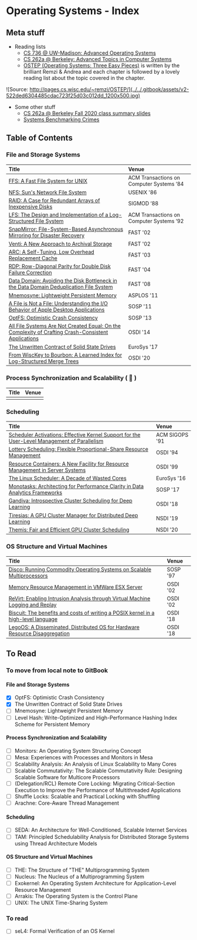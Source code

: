 # Operating Systems - Index

## Meta stuff

* Reading lists
  * [CS 736 @ UW-Madison: Advanced Operating Systems](cs-736-uw-madison-fall-2020-reading-list.md)
  * [CS 262a @ Berkeley: Advanced Topics in Computer Systems](https://ucbrise.github.io/cs262a-fall2020/)
  * [OSTEP \(Operating Systems: Three Easy Pieces\)](http://pages.cs.wisc.edu/~remzi/OSTEP/) is written by the brilliant Remzi & Andrea and each chapter is followed by a lovely reading list about the topic covered in the chapter.

![Source: http://pages.cs.wisc.edu/~remzi/OSTEP/](../../.gitbook/assets/v2-522ded6304485cdac723f25d03c012dd_1200x500.jpg)

* Some other stuff
  * [CS 262a @ Berkeley Fall 2020 class summary slides](https://ucbrise.github.io/cs262a-fall2020/notes/26-Class-Summary.pdf)
  * [Systems Benchmarking Crimes](https://www.cse.unsw.edu.au/~gernot/benchmarking-crimes.html)

## Table of Contents

### File and Storage Systems

| Title | Venue |
| :--- | :--- |
| [FFS: A Fast File System for UNIX](ffs-a-fast-file-system-for-unix.md) | ACM Transactions on Computer Systems ‘84 |
| [NFS: Sun's Network File System](nfs-suns-network-file-system.md) | USENIX '86 |
| [RAID: A Case for Redundant Arrays of Inexpensive Disks](raid-a-case-for-redundant-arrays-of-inexpensive-disks.md) | SIGMOD ‘88 |
| [LFS: The Design and Implementation of a Log-Structured File System](lfs-the-design-and-implementation-of-a-log-structured-file-system.md) | ACM Transactions on Computer Systems ‘92 |
| [SnapMirror: File-System-Based Asynchronous Mirroring for Disaster Recovery](snapmirror-file-system-based-asynchronous-mirroring-for-disaster-recovery.md) | FAST '02 |
| [Venti: A New Approach to Archival Storage](venti-a-new-approach-to-archival-storage.md) | FAST '02 |
| [ARC: A Self-Tuning, Low Overhead Replacement Cache](arc-a-self-tuning-low-overhead-replacement-cache.md) | FAST '03 |
| [RDP: Row-Diagonal Parity for Double Disk Failure Correction](rdp-row-diagonal-parity-for-double-disk-failure-correction.md) | FAST '04 |
| [Data Domain: Avoiding the Disk Bottleneck in the Data Domain Deduplication File System](data-domain-avoiding-the-disk-bottleneck-in-the-data-domain-deduplication-file-system.md) | FAST '08 |
| [Mnemosyne: Lightweight Persistent Memory](../drafts/mnemosyne-lightweight-persistent-memory.md) | ASPLOS '11 |
| [A File is Not a File: Understanding the I/O Behavior of Apple Desktop Applications](a-file-is-not-a-file-understanding-the-i-o-behavior-of-apple-desktop-applications.md) | SOSP '11 |
| [OptFS: Optimistic Crash Consistency](optfs-optimistic-crash-consistency.md) | SOSP '13 |
| [All File Systems Are Not Created Equal: On the Complexity of Crafting Crash-Consistent Applications](all-file-systems-are-not-created-equal-on-the-complexity-of-crafting-crash-consistent-applications.md) | OSDI '14 |
| [The Unwritten Contract of Solid State Drives](the-unwritten-contract-of-solid-state-drives.md) | EuroSys '17 |
| [From WiscKey to Bourbon: A Learned Index for Log-Structured Merge Trees](from-wisckey-to-bourbon-a-learned-index-for-log-structured-merge-trees.md) | OSDI '20 |

### Process Synchronization and Scalability \( 🥵 \)

| Title | Venue |
| :--- | :--- |
|  |  |

### Scheduling

| Title | Venue |
| :--- | :--- |
| [Scheduler Activations: Effective Kernel Support for the User-Level Management of Parallelism](scheduler-activations-effective-kernel-support-for-the-user-level-management-of-parallelism.md) | ACM SIGOPS '91 |
| [Lottery Scheduling: Flexible Proportional-Share Resource Management](lottery-scheduling-flexible-proportional-share-resource-management.md) | OSDI '94 |
| [Resource Containers: A New Facility for Resource Management in Server Systems](resource-containers-a-new-facility-for-resource-management-in-server-systems.md) | OSDI '99 |
| [The Linux Scheduler: A Decade of Wasted Cores](the-linux-scheduler-a-decade-of-wasted-cores.md) | EuroSys '16 |
| [Monotasks: Architecting for Performance Clarity in Data Analytics Frameworks](monotasks-architecting-for-performance-clarity-in-data-analytics-frameworks.md) | SOSP '17 |
| [Gandiva: Introspective Cluster Scheduling for Deep Learning](../../machine-learning-systems/index/gandiva-introspective-cluster-scheduling-for-deep-learning.md) | OSDI '18 |
| [Tiresias: A GPU Cluster Manager for Distributed Deep Learning](../../machine-learning-systems/index/tiresias-a-gpu-cluster-manager-for-distributed-deep-learning.md) | NSDI '19 |
| [Themis: Fair and Efficient GPU Cluster Scheduling](../../machine-learning-systems/index/themis-fair-and-efficient-gpu-cluster-scheduling.md) | NSDI '20 |

### OS Structure and Virtual Machines

| Title | Venue |
| :--- | :--- |
| [Disco: Running Commodity Operating Systems on Scalable Multiprocessors](disco-running-commodity-operating-systems-on-scalable-multiprocessors.md) | SOSP '97 |
| [Memory Resource Management in VMWare ESX Server](memory-resource-management-in-vmware-esx-server.md) | OSDI '02 |
| [ReVirt: Enabling Intrusion Analysis through Virtual Machine Logging and Replay](revirt-enabling-intrusion-analysis-through-virtual-machine-logging-and-replay.md) | OSDI '02 |
| [Biscuit: The benefits and costs of writing a POSIX kernel in a high-level language](biscuit-the-benefits-and-costs-of-writing-a-posix-kernel-in-a-high-level-language.md) | OSDI '18 |
| [LegoOS: A Disseminated, Distributed OS for Hardware Resource Disaggregation](legoos-a-disseminated-distributed-os-for-hardware-resource-disaggregation.md) | OSDI '18 |

## To Read

### To move from local note to GitBook

#### File and Storage Systems

* [x] OptFS: Optimistic Crash Consistency
* [x] The Unwritten Contract of Solid State Drives
* [ ] Mnemosyne: Lightweight Persistent Memory
* [ ] Level Hash: Write-Optimized and High-Performance Hashing Index Scheme for Persistent Memory

#### Process Synchronization and Scalability

* [ ] Monitors: An Operating System Structuring Concept
* [ ] Mesa: Experiences with Processes and Monitors in Mesa
* [ ] Scalability Analysis: An Analysis of Linux Scalability to Many Cores
* [ ] Scalable Commutativity: The Scalable Commutativity Rule: Designing Scalable Software for Multicore Processors
* [ ] \(Delegation/RCL\) Remote Core Locking: Migrating Critical-Section Execution to Improve the Performance of Multithreaded Applications
* [ ] Shuffle Locks: Scalable and Practical Locking with Shuffling
* [ ] Arachne: Core-Aware Thread Management

#### Scheduling

* [ ] SEDA: An Architecture for Well-Conditioned, Scalable Internet Services
* [ ] TAM: Principled Schedulability Analysis for Distributed Storage Systems using Thread Architecture Models

#### OS Structure and Virtual Machines

* [ ] THE: The Structure of "THE" Multiprogramming System
* [ ] Nucleus: The Nucleus of a Multiprogramming System
* [ ] Exokernel: An Operating System Architecture for Application-Level Resource Management
* [ ] Arrakis: The Operating System is the Control Plane
* [ ] UNIX: The UNIX Time-Sharing System

### To read

* [ ] seL4: Formal Verification of an OS Kernel





